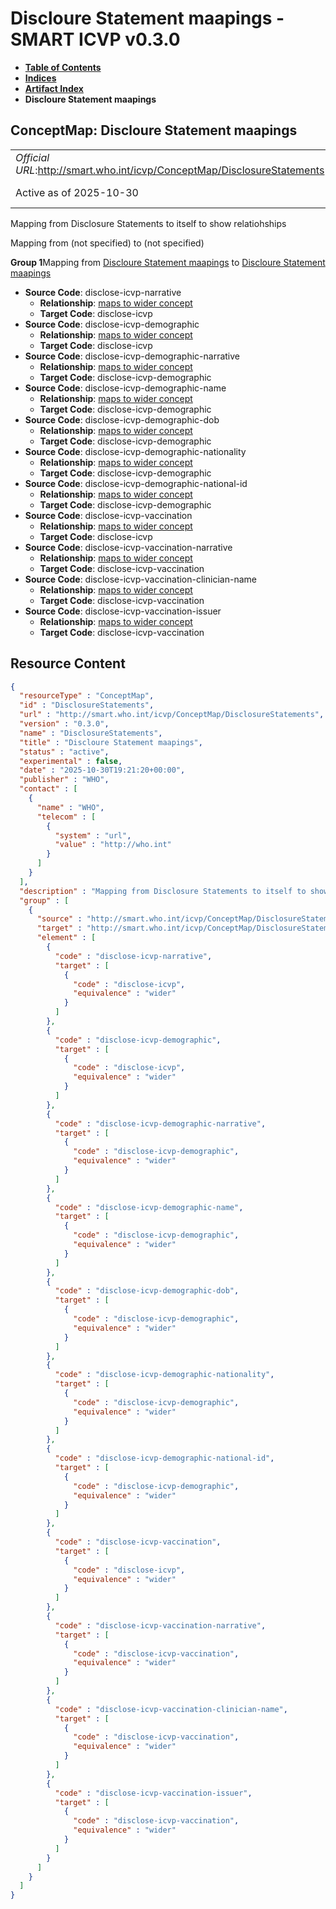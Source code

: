 # Discloure Statement maapings - SMART ICVP v0.3.0

* [**Table of Contents**](toc.md)
* [**Indices**](indices.md)
* [**Artifact Index**](artifacts.md)
* **Discloure Statement maapings**

## ConceptMap: Discloure Statement maapings 

| | |
| :--- | :--- |
| *Official URL*:http://smart.who.int/icvp/ConceptMap/DisclosureStatements | *Version*:0.3.0 |
| Active as of 2025-10-30 | *Computable Name*:DisclosureStatements |

 
Mapping from Disclosure Statements to itself to show relatiohships 

Mapping from (not specified) to (not specified)

**Group 1**Mapping from [Discloure Statement maapings](ConceptMap-DisclosureStatements.md) to [Discloure Statement maapings](ConceptMap-DisclosureStatements.md)

* **Source Code**: disclose-icvp-narrative
  * **Relationship**: [maps to wider concept](http://hl7.org/fhir/R5/codesystem-concept-map-relationship.html#wider)
  * **Target Code**: disclose-icvp
* **Source Code**: disclose-icvp-demographic
  * **Relationship**: [maps to wider concept](http://hl7.org/fhir/R5/codesystem-concept-map-relationship.html#wider)
  * **Target Code**: disclose-icvp
* **Source Code**: disclose-icvp-demographic-narrative
  * **Relationship**: [maps to wider concept](http://hl7.org/fhir/R5/codesystem-concept-map-relationship.html#wider)
  * **Target Code**: disclose-icvp-demographic
* **Source Code**: disclose-icvp-demographic-name
  * **Relationship**: [maps to wider concept](http://hl7.org/fhir/R5/codesystem-concept-map-relationship.html#wider)
  * **Target Code**: disclose-icvp-demographic
* **Source Code**: disclose-icvp-demographic-dob
  * **Relationship**: [maps to wider concept](http://hl7.org/fhir/R5/codesystem-concept-map-relationship.html#wider)
  * **Target Code**: disclose-icvp-demographic
* **Source Code**: disclose-icvp-demographic-nationality
  * **Relationship**: [maps to wider concept](http://hl7.org/fhir/R5/codesystem-concept-map-relationship.html#wider)
  * **Target Code**: disclose-icvp-demographic
* **Source Code**: disclose-icvp-demographic-national-id
  * **Relationship**: [maps to wider concept](http://hl7.org/fhir/R5/codesystem-concept-map-relationship.html#wider)
  * **Target Code**: disclose-icvp-demographic
* **Source Code**: disclose-icvp-vaccination
  * **Relationship**: [maps to wider concept](http://hl7.org/fhir/R5/codesystem-concept-map-relationship.html#wider)
  * **Target Code**: disclose-icvp
* **Source Code**: disclose-icvp-vaccination-narrative
  * **Relationship**: [maps to wider concept](http://hl7.org/fhir/R5/codesystem-concept-map-relationship.html#wider)
  * **Target Code**: disclose-icvp-vaccination
* **Source Code**: disclose-icvp-vaccination-clinician-name
  * **Relationship**: [maps to wider concept](http://hl7.org/fhir/R5/codesystem-concept-map-relationship.html#wider)
  * **Target Code**: disclose-icvp-vaccination
* **Source Code**: disclose-icvp-vaccination-issuer
  * **Relationship**: [maps to wider concept](http://hl7.org/fhir/R5/codesystem-concept-map-relationship.html#wider)
  * **Target Code**: disclose-icvp-vaccination



## Resource Content

```json
{
  "resourceType" : "ConceptMap",
  "id" : "DisclosureStatements",
  "url" : "http://smart.who.int/icvp/ConceptMap/DisclosureStatements",
  "version" : "0.3.0",
  "name" : "DisclosureStatements",
  "title" : "Discloure Statement maapings",
  "status" : "active",
  "experimental" : false,
  "date" : "2025-10-30T19:21:20+00:00",
  "publisher" : "WHO",
  "contact" : [
    {
      "name" : "WHO",
      "telecom" : [
        {
          "system" : "url",
          "value" : "http://who.int"
        }
      ]
    }
  ],
  "description" : "Mapping from Disclosure Statements to itself to show relatiohships",
  "group" : [
    {
      "source" : "http://smart.who.int/icvp/ConceptMap/DisclosureStatements",
      "target" : "http://smart.who.int/icvp/ConceptMap/DisclosureStatements",
      "element" : [
        {
          "code" : "disclose-icvp-narrative",
          "target" : [
            {
              "code" : "disclose-icvp",
              "equivalence" : "wider"
            }
          ]
        },
        {
          "code" : "disclose-icvp-demographic",
          "target" : [
            {
              "code" : "disclose-icvp",
              "equivalence" : "wider"
            }
          ]
        },
        {
          "code" : "disclose-icvp-demographic-narrative",
          "target" : [
            {
              "code" : "disclose-icvp-demographic",
              "equivalence" : "wider"
            }
          ]
        },
        {
          "code" : "disclose-icvp-demographic-name",
          "target" : [
            {
              "code" : "disclose-icvp-demographic",
              "equivalence" : "wider"
            }
          ]
        },
        {
          "code" : "disclose-icvp-demographic-dob",
          "target" : [
            {
              "code" : "disclose-icvp-demographic",
              "equivalence" : "wider"
            }
          ]
        },
        {
          "code" : "disclose-icvp-demographic-nationality",
          "target" : [
            {
              "code" : "disclose-icvp-demographic",
              "equivalence" : "wider"
            }
          ]
        },
        {
          "code" : "disclose-icvp-demographic-national-id",
          "target" : [
            {
              "code" : "disclose-icvp-demographic",
              "equivalence" : "wider"
            }
          ]
        },
        {
          "code" : "disclose-icvp-vaccination",
          "target" : [
            {
              "code" : "disclose-icvp",
              "equivalence" : "wider"
            }
          ]
        },
        {
          "code" : "disclose-icvp-vaccination-narrative",
          "target" : [
            {
              "code" : "disclose-icvp-vaccination",
              "equivalence" : "wider"
            }
          ]
        },
        {
          "code" : "disclose-icvp-vaccination-clinician-name",
          "target" : [
            {
              "code" : "disclose-icvp-vaccination",
              "equivalence" : "wider"
            }
          ]
        },
        {
          "code" : "disclose-icvp-vaccination-issuer",
          "target" : [
            {
              "code" : "disclose-icvp-vaccination",
              "equivalence" : "wider"
            }
          ]
        }
      ]
    }
  ]
}

```
